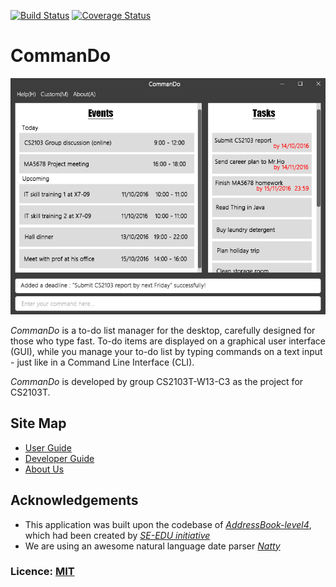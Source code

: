 [![Build Status](https://travis-ci.org/CS2103AUG2016-W13-C3/main.svg?branch=master)](https://travis-ci.org/CS2103AUG2016-W13-C3/main) [![Coverage Status](https://coveralls.io/repos/github/CS2103AUG2016-W13-C3/main/badge.svg?branch=master)](https://coveralls.io/github/CS2103AUG2016-W13-C3/main?branch=master)

# CommanDo

<img src="docs/images/Ui.png" width="600"><br>

*CommanDo* is a to-do list manager for the desktop, carefully designed for those who type fast. To-do items are displayed on a graphical user interface (GUI), while you manage your to-do list by typing commands on a text input - just like in a Command Line Interface (CLI). 

*CommanDo* is developed by group CS2103T-W13-C3 as the project for CS2103T.
  
## Site Map
* [User Guide](https://cs2103aug2016-w13-c3.github.io/main/user) 
* [Developer Guide](https://cs2103aug2016-w13-c3.github.io/main/developer) 
* [About Us](docs/AboutUs.md)

## Acknowledgements

* This application was built upon the codebase of [_AddressBook-level4_](https://github.com/nus-cs2103-AY1617S1/addressbook-level4), which had been created by [_SE-EDU initiative_](https://github.com/se-edu/)
* We are using an awesome natural language date parser [_Natty_](http://natty.joestelmach.com/)

### Licence: [MIT](LICENSE)
